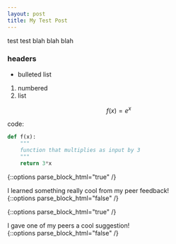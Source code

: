 ```yaml
---
layout: post
title: My Test Post
---
```

test test blah blah blah
### headers
- bulleted list
1. numbered
2. list

$$f(x)=e^x$$

code: 
```python
def f(x):
	"""
	function that multiplies as input by 3
	"""
	return 3*x
```
{::options parse_block_html="true" /}
<div class="got-help">
I learned something really cool from my peer feedback! 
</div>
{::options parse_block_html="false" /}

{::options parse_block_html="true" /}
<div class="gave-help">
I gave one of my peers a cool suggestion! 
</div>
{::options parse_block_html="false" /}
